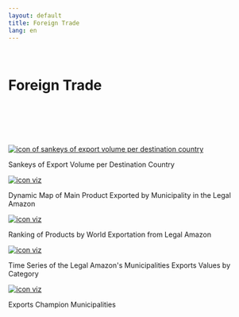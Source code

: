 ```yaml
---
layout: default
title: Foreign Trade
lang: en
---
```


<link rel="stylesheet" href="style.css">

<br>

<h1 class="title-about">Foreign Trade</h1>

<br>
<br>
<br>
<br>
<br>

<div class="imagens-container">
   <div class="icone-bloco">
    <a href="{{ site.baseurl }}/en/viz/sankey-do-volume-de-exportacao-da-amazonia-por-pais-de-destino" target="_blank" rel="noopener noreferrer">
      <img src="{{ site.baseurl }}/assets/img/icons_viz/icon_sankey_exp.jpg" alt="icon of sankeys of export volume per destination country">
    </a><br>
    <p>Sankeys of Export Volume per Destination Country</p>
   </div>
   
   <div class="icone-bloco">
    <a href="{{ site.baseurl }}/en/viz/mapa-principais-produtos-exportados" target="_blank" rel="noopener noreferrer">
      <img src="{{ site.baseurl }}/assets/img/icons_viz/icon_mapa_prod_exp.png" alt="icon viz">
    </a><br>
    <p>Dynamic Map of Main Product Exported by Municipality in the Legal Amazon</p>
   </div>
   
   <div class="icone-bloco">
    <a href="{{ site.baseurl }}/en/viz/ranking-prop-exportacoes-mundiais-amazonia" target="_blank" rel="noopener noreferrer">
      <img src="{{ site.baseurl }}/assets/img/icons_viz/icon_rk_prop_exp.jpg" alt="icon viz">
    </a><br>
    <p>Ranking of Products by World Exportation from Legal Amazon</p>
   </div>
   
   <div class="icone-bloco">
    <a href="{{ site.baseurl }}/en/viz/series-temporais-exportacao-sh2" target="_blank" rel="noopener noreferrer">
      <img src="{{ site.baseurl }}/assets/img/icons_viz/icon_ts_bens_exp.png" alt="icon viz">
    </a><br>
    <p>Time Series of the Legal Amazon's Municipalities Exports Values by Category</p>
   </div>
   
   <!--
   <div class="icone-bloco">
    <a href="{{ site.baseurl }}/en/viz/series-temporais-valores-exportacao-destino" target="_blank" rel="noopener noreferrer">
      <img src="{{ site.baseurl }}/assets/img/icons_viz/procurar_icon" alt="icon viz">
    </a><br>
    <p>titulo</p>
   </div>
   -->
   
   <div class="icone-bloco">
    <a href="{{ site.baseurl }}/en/viz/ranking-campeoes-de-exportacao" target="_blank" rel="noopener noreferrer">
      <img src="{{ site.baseurl }}/assets/img/icons_viz/icon_rk_campeoes_exp.jpg" alt="icon viz">
    </a><br>
    <p>Exports Champion Municipalities</p>
   </div>
   
   <!--
   <div class="icone-bloco">
    <a href="{{ site.baseurl }}/en/viz/ranking-campeoes-de-importacao" target="_blank" rel="noopener noreferrer">
      <img src="{{ site.baseurl }}/assets/img/icons_viz/procurar_icon" alt="icon viz">
    </a><br>
    <p>titulo</p>
   </div>
   -->

   
</div>

<br>
<br>
<br>
<br>
